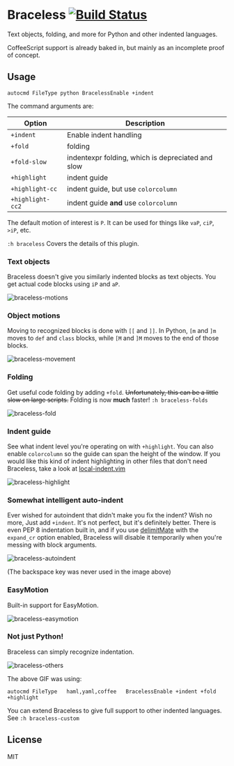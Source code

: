 # Braceless [![Build Status](https://travis-ci.org/tweekmonster/braceless.vim.svg?branch=master)](https://travis-ci.org/tweekmonster/braceless.vim)

Text objects,
folding,
and more for Python and
other indented languages.

CoffeeScript support is already baked in,
but mainly as an incomplete proof of concept.
   
## Usage

 ```vim
autocmd FileType python BracelessEnable +indent
```

The command arguments are:

Option         | Description
------         | -----------
`+indent`        | Enable indent handling
`+fold`          |        folding
`+fold-slow`     |        indentexpr folding, which is depreciated and slow
`+highlight`     |        indent guide
`+highlight-cc`  |        indent guide, but use `colorcolumn`
`+highlight-cc2` |        indent guide **and** use `colorcolumn`


The default motion of interest is `P`.
It can be used for things like `vaP`,
`ciP`,
`>iP`, etc.

`:h braceless` Covers the details of this plugin.   

### Text objects
Braceless doesn't give you similarly indented blocks as text objects.
You get  actual code blocks using `iP` and `aP`.

![braceless-motions](https://cloud.githubusercontent.com/assets/111942/13040603/5da43e56-d37c-11e5-835a-2135d30451e2.gif)


### Object motions

Moving to recognized blocks is done with `[[` and `]]`.
In Python, `[m` and  `]m` moves to `def` and `class` blocks,
while `[M` and `]M` moves to the end of  those blocks.

![braceless-movement](https://cloud.githubusercontent.com/assets/111942/13040689/4a3bb9b0-d37d-11e5-985e-f94fe23b280c.gif)


### Folding

Get useful code folding by
    adding `+fold`.
~~Unfortunately,
    this can be a little slow on large scripts.~~
Folding is now **much** faster!
`:h braceless-folds`


![braceless-fold](https://cloud.githubusercontent.com/assets/111942/13040746/f5f29332-d37d-11e5-95b0-6b30a2f2adc1.gif)


### Indent guide

See what indent level you're operating on with `+highlight`.
You can also enable `colorcolumn` so the guide can span the height of the window.
If you would like this kind of indent highlighting
in other files that don't need Braceless,
    take a look at [local-indent.vim](https://github.com/tweekmonster/local-indent.vim)


![braceless-highlight](https://cloud.githubusercontent.com/assets/111942/13040915/11a1cf74-d380-11e5-8e56-da487f0536f8.gif)


### Somewhat intelligent auto-indent

Ever wished for autoindent that didn't make you fix the indent?
Wish no more,
Just add `+indent`.
It's not perfect,
but it's definitely better.
There is even PEP 8 indentation built in,
and if you use [delimitMate](https://github.com/Raimondi/delimitMate)
    with the `expand_cr` option enabled,
Braceless will disable it temporarily when you're messing with block arguments.


![braceless-autoindent](https://cloud.githubusercontent.com/assets/111942/13276832/41eb5e76-da91-11e5-9d29-0537dd887f2b.gif)

(The backspace key was never used in the image above) 

### EasyMotion

Built-in support for EasyMotion.

![braceless-easymotion](https://cloud.githubusercontent.com/assets/111942/13041314/20748e02-d384-11e5-9387-30f5362cf3f4.gif)


### Not just Python!

Braceless can simply recognize indentation.

![braceless-others](https://cloud.githubusercontent.com/assets/111942/13052462/f87c07ce-d3cc-11e5-8024-328d58371e5d.gif)

The above GIF was using:

```vim
autocmd FileType   haml,yaml,coffee   BracelessEnable +indent +fold +highlight
```

You can extend Braceless to give full support to other indented languages.
See `:h braceless-custom`


## License

MIT
